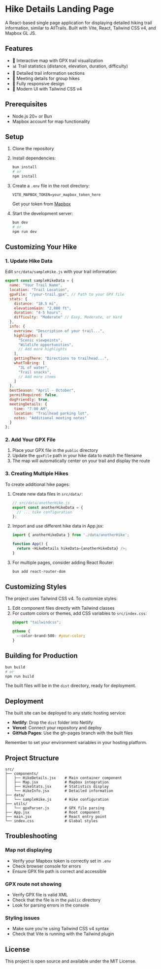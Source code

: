 # Hike Details Landing Page

A React-based single page application for displaying detailed hiking trail information, similar to AllTrails. Built with Vite, React, Tailwind CSS v4, and Mapbox GL JS.

## Features

- 📍 Interactive map with GPX trail visualization
- 📊 Trail statistics (distance, elevation, duration, difficulty)
- 📝 Detailed trail information sections
- 👥 Meeting details for group hikes
- 📱 Fully responsive design
- 🎨 Modern UI with Tailwind CSS v4

## Prerequisites

- Node.js 20+ or Bun
- Mapbox account for map functionality

## Setup

1. Clone the repository
2. Install dependencies:
   ```bash
   bun install
   # or
   npm install
   ```

3. Create a `.env` file in the root directory:
   ```
   VITE_MAPBOX_TOKEN=your_mapbox_token_here
   ```
   Get your token from [Mapbox](https://account.mapbox.com/)

4. Start the development server:
   ```bash
   bun dev
   # or
   npm run dev
   ```

## Customizing Your Hike

### 1. Update Hike Data

Edit `src/data/sampleHike.js` with your trail information:

```javascript
export const sampleHikeData = {
  name: "Your Trail Name",
  location: "Trail Location",
  gpxFile: "/your-trail.gpx", // Path to your GPX file
  stats: {
    distance: "10.5 mi",
    elevationGain: "2,800 ft",
    duration: "4-5 hours",
    difficulty: "Moderate" // Easy, Moderate, or Hard
  },
  info: {
    overview: "Description of your trail...",
    highlights: [
      "Scenic viewpoints",
      "Wildlife opportunities",
      // Add more highlights
    ],
    gettingThere: "Directions to trailhead...",
    whatToBring: [
      "3L of water",
      "Trail snacks",
      // Add more items
    ]
  },
  bestSeason: "April - October",
  permitRequired: false,
  dogFriendly: true,
  meetingDetails: {
    time: "7:00 AM",
    location: "Trailhead parking lot",
    notes: "Additional meeting notes"
  }
};
```

### 2. Add Your GPX File

1. Place your GPX file in the `public` directory
2. Update the `gpxFile` path in your hike data to match the filename
3. The map will automatically center on your trail and display the route

### 3. Creating Multiple Hikes

To create additional hike pages:

1. Create new data files in `src/data/`:
   ```javascript
   // src/data/anotherHike.js
   export const anotherHikeData = {
     // ... hike configuration
   };
   ```

2. Import and use different hike data in App.jsx:
   ```javascript
   import { anotherHikeData } from './data/anotherHike';
   
   function App() {
     return <HikeDetails hikeData={anotherHikeData} />;
   }
   ```

3. For multiple pages, consider adding React Router:
   ```bash
   bun add react-router-dom
   ```

## Customizing Styles

The project uses Tailwind CSS v4. To customize styles:

1. Edit component files directly with Tailwind classes
2. For custom colors or themes, add CSS variables to `src/index.css`:
   ```css
   @import "tailwindcss";
   
   @theme {
     --color-brand-500: #your-color;
   }
   ```

## Building for Production

```bash
bun build
# or
npm run build
```

The built files will be in the `dist` directory, ready for deployment.

## Deployment

The built site can be deployed to any static hosting service:

- **Netlify**: Drop the `dist` folder into Netlify
- **Vercel**: Connect your repository and deploy
- **GitHub Pages**: Use the gh-pages branch with the built files

Remember to set your environment variables in your hosting platform.

## Project Structure

```
src/
├── components/
│   ├── HikeDetails.jsx    # Main container component
│   ├── Map.jsx            # Mapbox integration
│   ├── HikeStats.jsx      # Statistics display
│   └── HikeInfo.jsx       # Detailed information
├── data/
│   └── sampleHike.js      # Hike configuration
├── utils/
│   └── gpxParser.js       # GPX file parsing
├── App.jsx                # Root component
├── main.jsx               # React entry point
└── index.css              # Global styles
```

## Troubleshooting

### Map not displaying
- Verify your Mapbox token is correctly set in `.env`
- Check browser console for errors
- Ensure GPX file path is correct and accessible

### GPX route not showing
- Verify GPX file is valid XML
- Check that the file is in the `public` directory
- Look for parsing errors in the console

### Styling issues
- Make sure you're using Tailwind CSS v4 syntax
- Check that Vite is running with the Tailwind plugin

## License

This project is open source and available under the MIT License.